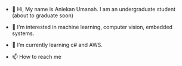 - 👋 Hi, My name is Aniekan Umanah. I am an undergraduate student (about to graduate soon)
- 👀 I'm interested in machine learning, computer vision, embedded systems.
- 🌱 I’m currently learning c# and AWS.

- 📫 How to reach me 

<!---
aniekanBane/aniekanBane is a ✨ special ✨ repository because its `README.md` (this file) appears on your GitHub profile.
You can click the Preview link to take a look at your changes.
--->
